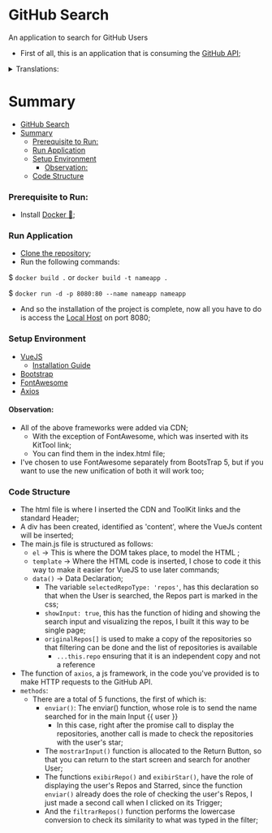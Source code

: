 # GitHub Search

An application to search for GitHub Users

- First of all, this is an application that is consuming the <a href="https://docs.github.com/en/rest?apiVersion=2022-11-28">GitHub API</a>;

<details>
<summary>Translations:</summary>

- [Português Brasileiro](translations/README-ptbr.md)

</details>



# Summary 
- [GitHub Search](#github-search)
- [Summary](#summary)
    - [Prerequisite to Run:](#prerequisite-to-run)
    - [Run Application](#run-application)
    - [Setup Environment](#setup-environment)
      - [Observation:](#observation)
    - [Code Structure](#code-structure)

### Prerequisite to Run:

- Install <a href="https://docs.docker.com/engine/install/">Docker 🐳</a>;

### Run Application

- <a href="https://docs.github.com/pt/repositories/creating-and-managing-repositories/cloning-a-repository">Clone the repository</a>;
- Run the following commands:

$ ```docker build .``` or ```docker build -t nameapp .```

$ ```docker run -d -p 8080:80 --name nameapp nameapp```

- And so the installation of the project is complete, now all you have to do is access the <a href="http://localhost:8080">Local Host</a> on port 8080;

### Setup Environment

- <a href="https://vuejs.org/guide/introduction.html">VueJS</a>
  - <a href="https://br.vuejs.org/v2/guide/installation.html">Installation Guide</a>
- <a href="https://getbootstrap.com/docs/5.3/getting-started/introduction/">Bootstrap</a>
- <a href="https://getbootstrap.com/docs/5.3/getting-started/introduction/">FontAwesome</a>
- <a href="https://axios-http.com/ptbr/docs/intro">Axios</a>

#### Observation:

- All of the above frameworks were added via CDN;
  - With the exception of FontAwesome, which was inserted with its KitTool link;
  - You can find them in the index.html file;
- I've chosen to use FontAwesome separately from BootsTrap 5, but if you want to use the new unification of both it will work too;

### Code Structure

- The html file is where I inserted the CDN and ToolKit links and the standard Header;
- A div has been created, identified as 'content', where the VueJs content will be inserted;
- The main.js file is structured as follows:
  - ```el``` -> This is where the DOM takes place, to model the HTML ;
  - ```template``` -> Where the HTML code is inserted, I chose to code it this way to make it easier for VueJS to use later commands;
  - ```data()``` -> Data Declaration;
    - The variable ```selectedRepoType: 'repos'```, has this declaration so that when the User is searched, the Repos part is marked in the css;
    - ```showInput: true```, this has the function of hiding and showing the search input and visualizing the repos, I built it this way to be single page;
    - ```originalRepos[]``` is used to make a copy of the repositories so that filtering can be done and the list of repositories is available
      - ```...this.repo``` ensuring that it is an independent copy and not a reference
- The function of ```axios```, a js framework, in the code you've provided is to make HTTP requests to the GitHub API.
- ```methods```:
  - There are a total of 5 functions, the first of which is: 
    - ```enviar()```: The enviar() function, whose role is to send the name searched for in the main Input {{ user }}
      - In this case, right after the promise call to display the repositories, another call is made to check the repositories with the user's star;
    - The ```mostrarInput()``` function is allocated to the Return Button, so that you can return to the start screen and search for another User;
    - The functions ```exibirRepo()``` and ```exibirStar()```, have the role of displaying the user's Repos and Starred, since the function ```enviar()``` already does the role of checking the user's Repos, I just made a second call when I clicked on its Trigger;
    - And the ```filtrarRepos()``` function performs the lowercase conversion to check its similarity to what was typed in the filter;